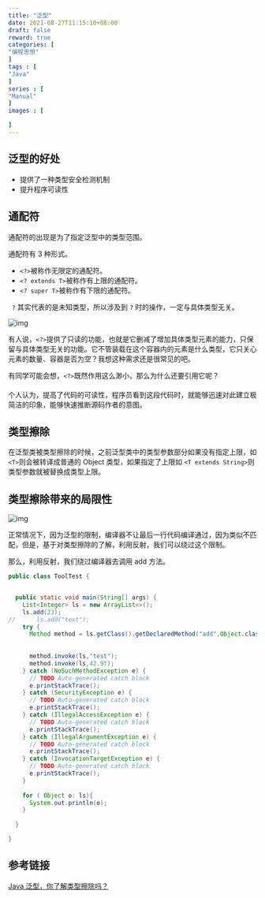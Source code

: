 ```yaml
---
title: "泛型"
date: 2021-08-27T11:15:10+08:00
draft: false
reward: true
categories: [
"编程思想"
]
tags : [
"Java"
]
series : [
"Manual"
]
images : [

]
---
```


[comment]: <> (# 泛型)

## 泛型的好处

- 提供了一种类型安全检测机制
- 提升程序可读性

## 通配符

通配符的出现是为了指定泛型中的类型范围。

通配符有 3 种形式。

- `<?>`被称作无限定的通配符。
- `<? extends T>`被称作有上限的通配符。
- `<? super T>`被称作有下限的通配符。

` ?` 其实代表的是未知类型，所以涉及到 `?` 时的操作，一定与具体类型无关。

![img](https://picgo.6and.ltd/img/img_5ff57dc2bbb6b-20210621164237247.png)

有人说，`<?>`提供了只读的功能，也就是它删减了增加具体类型元素的能力，只保留与具体类型无关的功能。它不管装载在这个容器内的元素是什么类型，它只关心元素的数量、容器是否为空？我想这种需求还是很常见的吧。

有同学可能会想，`<?>`既然作用这么渺小，那么为什么还要引用它呢？ 

个人认为，提高了代码的可读性，程序员看到这段代码时，就能够迅速对此建立极简洁的印象，能够快速推断源码作者的意图。

## 类型擦除

在泛型类被类型擦除的时候，之前泛型类中的类型参数部分如果没有指定上限，如 `<T>`则会被转译成普通的 Object 类型，如果指定了上限如 `<T extends String>`则类型参数就被替换成类型上限。

## 类型擦除带来的局限性

 

![img](https://picgo.6and.ltd/img/img_5ff57ce0334fa-20210621164241296.png)

正常情况下，因为泛型的限制，编译器不让最后一行代码编译通过，因为类似不匹配，但是，基于对类型擦除的了解，利用反射，我们可以绕过这个限制。

那么，利用反射，我们绕过编译器去调用 add 方法。

```java
public class ToolTest {


  public static void main(String[] args) {
    List<Integer> ls = new ArrayList<>();
    ls.add(23);
//		ls.add("text");
    try {
      Method method = ls.getClass().getDeclaredMethod("add",Object.class);
      
      
      method.invoke(ls,"test");
      method.invoke(ls,42.9f);
    } catch (NoSuchMethodException e) {
      // TODO Auto-generated catch block
      e.printStackTrace();
    } catch (SecurityException e) {
      // TODO Auto-generated catch block
      e.printStackTrace();
    } catch (IllegalAccessException e) {
      // TODO Auto-generated catch block
      e.printStackTrace();
    } catch (IllegalArgumentException e) {
      // TODO Auto-generated catch block
      e.printStackTrace();
    } catch (InvocationTargetException e) {
      // TODO Auto-generated catch block
      e.printStackTrace();
    }
    
    for ( Object o: ls){
      System.out.println(o);
    }
  
  }

}
```

## 参考链接

[Java 泛型，你了解类型擦除吗？](https://blog.csdn.net/briblue/article/details/76736356)
